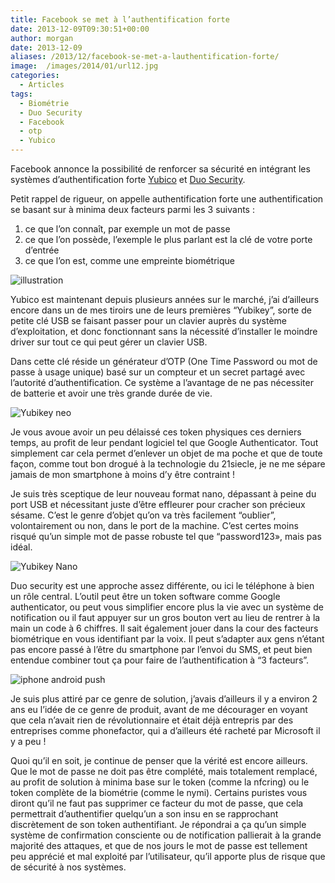 ```yaml
---
title: Facebook se met à l’authentification forte
date: 2013-12-09T09:30:51+00:00
author: morgan
date: 2013-12-09
aliases: /2013/12/facebook-se-met-a-lauthentification-forte/
image:  /images/2014/01/url12.jpg
categories:
  - Articles
tags:
  - Biométrie
  - Duo Security
  - Facebook
  - otp
  - Yubico
---
```


Facebook annonce la possibilité de renforcer sa sécurité en intégrant les systèmes d’authentification forte [Yubico](http://www.yubico.com/) et [Duo Security](https://www.duosecurity.com/).

Petit rappel de rigueur, on appelle authentification forte une authentification se basant sur à minima deux facteurs parmi les 3 suivants :

  1. ce que l’on connaît, par exemple un mot de passe
  2. ce que l’on possède, l’exemple le plus parlant est la clé de votre porte d’entrée
  3. ce que l’on est, comme une empreinte biométrique

![illustration](https://www.comptoirsecu.fr/wp-content/uploads/2014/01/two-factor-authentication_Header-and-footer.png)

Yubico est maintenant depuis plusieurs années sur le marché, j’ai d’ailleurs encore dans un de mes tiroirs une de leurs premières “Yubikey”, sorte de petite clé USB se faisant passer pour un clavier auprès du système d’exploitation, et donc fonctionnant sans la nécessité d’installer le moindre driver sur tout ce qui peut gérer un clavier USB.

Dans cette clé réside un générateur d’OTP (One Time Password ou mot de passe à usage unique) basé sur un compteur et un secret partagé avec l’autorité d’authentification. Ce système a l’avantage de ne pas nécessiter de batterie et avoir une très grande durée de vie.

![Yubikey neo](https://www.comptoirsecu.fr/wp-content/uploads/2014/01/YubiKey-NEO-+-finger.jpg)

Je vous avoue avoir un peu délaissé ces token physiques ces derniers temps, au profit de leur pendant logiciel tel que Google Authenticator. Tout simplement car cela permet d’enlever un objet de ma poche et que de toute façon, comme tout bon drogué à la technologie du 21siecle, je ne me sépare jamais de mon smartphone à moins d’y être contraint !

Je suis très sceptique de leur nouveau format nano, dépassant à peine du port USB et nécessitant juste d’être effleurer pour cracher son précieux sésame. C’est le genre d’objet qu’on va très facilement “oublier”, volontairement ou non, dans le port de la machine. C’est certes moins risqué qu’un simple mot de passe robuste tel que “password123», mais pas idéal.

![Yubikey Nano](https://www.comptoirsecu.fr/wp-content/uploads/2014/01/YubiKey-Nano-+-lanyard.jpg)

Duo security est une approche assez différente, ou ici le téléphone à bien un rôle central. L’outil peut être un token software comme Google authenticator, ou peut vous simplifier encore plus la vie avec un système de notification ou il faut appuyer sur un gros bouton vert au lieu de rentrer à la main un code à 6 chiffres. Il sait également jouer dans la cour des facteurs biométrique en vous identifiant par la voix. Il peut s’adapter aux gens n’étant pas encore passé à l’être du smartphone par l’envoi du SMS, et peut bien entendue combiner tout ça pour faire de l’authentification à “3 facteurs”.

![iphone android push](https://www.comptoirsecu.fr/wp-content/uploads/2014/01/iphone-android-push-for-blog1.png)

Je suis plus attiré par ce genre de solution, j’avais d’ailleurs il y a environ 2 ans eu l’idée de ce genre de produit, avant de me décourager en voyant que cela n’avait rien de révolutionnaire et était déjà entrepris par des entreprises comme phonefactor, qui a d’ailleurs été racheté par Microsoft il y a peu !

Quoi qu’il en soit, je continue de penser que la vérité est encore ailleurs. Que le mot de passe ne doit pas être complété, mais totalement remplacé, au profit de solution à minima base sur le token (comme la nfcring) ou le token complète de la biométrie (comme le nymi). Certains puristes vous diront qu’il ne faut pas supprimer ce facteur du mot de passe, que cela permettrait d’authentifier quelqu’un a son insu en se rapprochant discrètement de son token authentifiant. Je répondrai a ça qu’un simple système de confirmation consciente ou de notification pallierait à la grande majorité des attaques, et que de nos jours le mot de passe est tellement peu apprécié et mal exploité par l’utilisateur, qu’il apporte plus de risque que de sécurité à nos systèmes.
